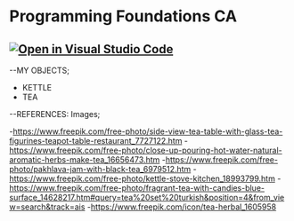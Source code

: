 # Programming Foundations CA

## [![Open in Visual Studio Code](https://classroom.github.com/assets/open-in-vscode-718a45dd9cf7e7f842a935f5ebbe5719a5e09af4491e668f4dbf3b35d5cca122.svg)](https://classroom.github.com/online_ide?assignment_repo_id=11919539&assignment_repo_type=AssignmentRepo)

--MY OBJECTS;

- KETTLE
- TEA

--REFERENCES:
Images;

-https://www.freepik.com/free-photo/side-view-tea-table-with-glass-tea-figurines-teapot-table-restaurant_7727122.htm -https://www.freepik.com/free-photo/close-up-pouring-hot-water-natural-aromatic-herbs-make-tea_16656473.htm -https://www.freepik.com/free-photo/pakhlava-jam-with-black-tea_6979512.htm -https://www.freepik.com/free-photo/kettle-stove-kitchen_18993799.htm -https://www.freepik.com/free-photo/fragrant-tea-with-candies-blue-surface_14628217.htm#query=tea%20set%20turkish&position=4&from_view=search&track=ais -https://www.freepik.com/icon/tea-herbal_1605958
